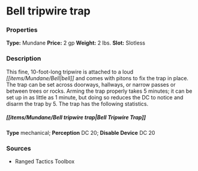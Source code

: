 ﻿---
Title: "Bell tripwire trap"
Type: "Mundane"
Price: "2 gp"
Weight: "2 lbs."
Slot: "Slotless"
Description: |
  "This fine, 10-foot-long tripwire is attached to a loud bell and comes with pitons to fix the trap in place. The trap can be set across doorways, hallways, or narrow passes or between trees or rocks. Arming the trap properly takes 5 minutes; it can be set up in as little as 1 minute, but doing so reduces the DC to notice and disarm the trap by 5. The trap has the following statistics.
  ### Bell Tripwire Trap
  **Type** mechanical; **Perception** DC 20; **Disable Device** DC 20"
Sources: "['Ranged Tactics Toolbox']"
---

# Bell tripwire trap

### Properties

**Type:** Mundane **Price:** 2 gp **Weight:** 2 lbs. **Slot:** Slotless

### Description

This fine, 10-foot-long tripwire is attached to a loud _[[items/Mundane/Bell|bell]]_ and comes with pitons to fix the trap in place. The trap can be set across doorways, hallways, or narrow passes or between trees or rocks. Arming the trap properly takes 5 minutes; it can be set up in as little as 1 minute, but doing so reduces the DC to notice and disarm the trap by 5. The trap has the following statistics.

##### _[[items/Mundane/Bell tripwire trap|Bell Tripwire Trap]]_

**Type** mechanical; **Perception** DC 20; **Disable Device** DC 20

### Sources

* Ranged Tactics Toolbox
